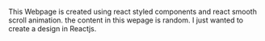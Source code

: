 This Webpage is created using react styled components and react smooth scroll animation.
the content in this wepage is random.
I just wanted to create a design in Reactjs.

